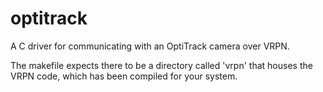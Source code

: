optitrack
=========

A C driver for communicating with an OptiTrack camera over VRPN.

The makefile expects there to be a directory called 'vrpn' that houses the VRPN code, which has been compiled for your system.

